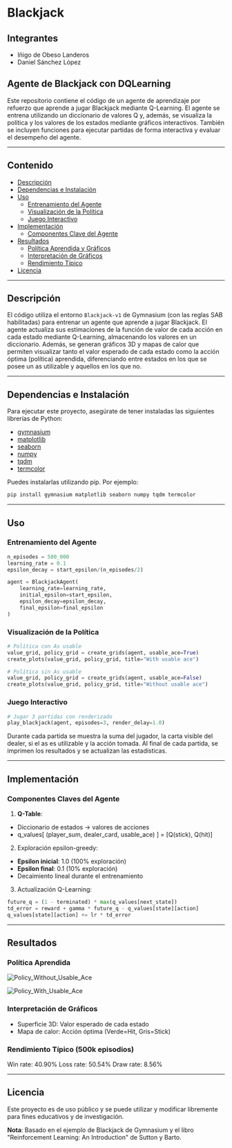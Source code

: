 # Blackjack

## Integrantes

- Iñigo de Obeso Landeros
- Daniel Sánchez López

## Agente de Blackjack con DQLearning

Este repositorio contiene el código de un agente de aprendizaje por refuerzo que aprende a jugar Blackjack mediante Q-Learning. El agente se entrena utilizando un diccionario de valores Q y, además, se visualiza la política y los valores de los estados mediante gráficos interactivos. También se incluyen funciones para ejecutar partidas de forma interactiva y evaluar el desempeño del agente.

---

## Contenido

- [Descripción](#descripción)
- [Dependencias e Instalación](#dependencias-e-instalación)
- [Uso](#uso)
  - [Entrenamiento del Agente](#entrenamiento-del-agente)
  - [Visualización de la Política](#visualización-de-la-política)
  - [Juego Interactivo](#juego-interactivo)
- [Implementación](#implementación)
  - [Componentes Clave del Agente](#componentes-claves-del-agente)
- [Resultados](#resultados)
  - [Política Aprendida y Gráficos](#política-aprendida)
  - [Interpretación de Gráficos](#interpretación-de-gráficos)
  - [Rendimiento Típico](#rendimiento-típico)
- [Licencia](#licencia)

---

## Descripción

El código utiliza el entorno `Blackjack-v1` de Gymnasium (con las reglas SAB habilitadas) para entrenar un agente que aprende a jugar Blackjack. El agente actualiza sus estimaciones de la función de valor de cada acción en cada estado mediante Q-Learning, almacenando los valores en un diccionario. Además, se generan gráficos 3D y mapas de calor que permiten visualizar tanto el valor esperado de cada estado como la acción óptima (política) aprendida, diferenciando entre estados en los que se posee un as utilizable y aquellos en los que no.

---

## Dependencias e Instalación

Para ejecutar este proyecto, asegúrate de tener instaladas las siguientes librerías de Python:

- [gymnasium](https://github.com/Farama-Foundation/Gymnasium)
- [matplotlib](https://matplotlib.org/)
- [seaborn](https://seaborn.pydata.org/)
- [numpy](https://numpy.org/)
- [tqdm](https://tqdm.github.io/)
- [termcolor](https://pypi.org/project/termcolor/)

Puedes instalarlas utilizando pip. Por ejemplo:

```bash
pip install gymnasium matplotlib seaborn numpy tqdm termcolor
```
---

## Uso

### Entrenamiento del Agente

```python
n_episodes = 500_000
learning_rate = 0.1
epsilon_decay = start_epsilon/(n_episodes/2)

agent = BlackjackAgent(
    learning_rate=learning_rate,
    initial_epsilon=start_epsilon,
    epsilon_decay=epsilon_decay,
    final_epsilon=final_epsilon
)
```

### Visualización de la Política

```python
# Política con As usable
value_grid, policy_grid = create_grids(agent, usable_ace=True)
create_plots(value_grid, policy_grid, title="With usable ace")

# Política sin As usable
value_grid, policy_grid = create_grids(agent, usable_ace=False)
create_plots(value_grid, policy_grid, title="Without usable ace")
```

### Juego Interactivo

```python
# Jugar 3 partidas con renderizado
play_blackjack(agent, episodes=3, render_delay=1.0)
```
Durante cada partida se muestra la suma del jugador, la carta visible del dealer, si el as es utilizable y la acción tomada. Al final de cada partida, se imprimen los resultados y se actualizan las estadísticas.

---

## Implementación

### Componentes Claves del Agente

1. **Q-Table**:
  - Diccionario de estados -> valores de acciones
  - q_values[ (player_sum, dealer_card, usable_ace) ] = [Q(stick), Q(hit)]

2. Exploración epsilon-greedy:
  - **Epsilon inicial**: 1.0 (100% exploración)
  - **Epsilon final**: 0.1 (10% exploración)
  - Decaimiento lineal durante el entrenamiento

3. Actualización Q-Learning:

```python
future_q = (1 - terminated) * max(q_values[next_state])
td_error = reward + gamma * future_q - q_values[state][action]
q_values[state][action] += lr * td_error
```

---

## Resultados

### Política Aprendida

![Policy_Without_Usable_Ace](https://github.com/user-attachments/assets/4d7318ac-ad71-4b3f-80c4-1597dbf12948)

![Policy_With_Usable_Ace](https://github.com/user-attachments/assets/6504f7b1-323d-4101-adf4-1bc8d3417ee3)


### Interpretación de Gráficos
  - Superficie 3D: Valor esperado de cada estado
  - Mapa de calor: Acción óptima (Verde=Hit, Gris=Stick)

### Rendimiento Típico (500k episodios)
Win rate: 40.90%
Loss rate: 50.54%
Draw rate: 8.56%

---

## Licencia

Este proyecto es de uso público y se puede utilizar y modificar libremente para fines educativos y de investigación.

**Nota**: Basado en el ejemplo de Blackjack de Gymnasium y el libro "Reinforcement Learning: An Introduction" de Sutton y Barto.

